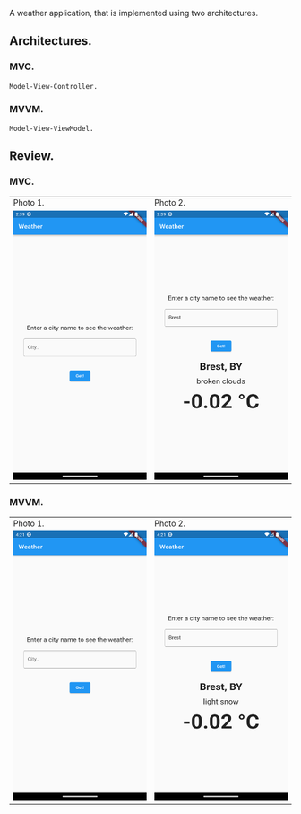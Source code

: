 A weather application, that is implemented using two architectures.

## Architectures.

### MVC.

```
Model-View-Controller.
```

### MVVM.

```
Model-View-ViewModel.
```

## Review.

### MVC.

<table>
  <tr>
    <td>Photo 1.</td>
    <td>Photo 2.</td>
  </tr>
  <tr>
    <td><img src="assets/MVC-1.png" width=270 height=480></td>
    <td><img src="assets/MVC-2.png" width=270 height=480></td>
  </tr>
 </table>

### MVVM.

<table>
  <tr>
    <td>Photo 1.</td>
    <td>Photo 2.</td>
  </tr>
  <tr>
    <td><img src="assets/MVVM - 1.png" width=270 height=480></td>
    <td><img src="assets/MVVM - 2.png" width=270 height=480></td>
  </tr>
 </table>
